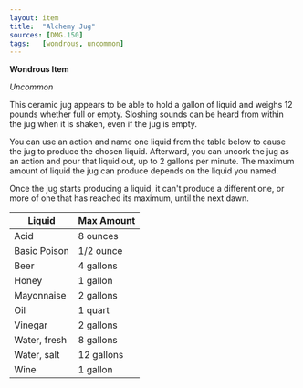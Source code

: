 ```yaml
---
layout: item
title:  "Alchemy Jug"
sources: [DMG.150]
tags:   [wondrous, uncommon]
---
```


**Wondrous Item**

*Uncommon*

This ceramic jug appears to be able to hold a gallon of liquid and weighs 12 pounds whether full or empty. Sloshing sounds can be heard from within the jug when it is shaken, even if the jug is empty.

You can use an action and name one liquid from the table below to cause the jug to produce the chosen liquid. Afterward, you can uncork the jug as an action and pour that liquid out, up to 2 gallons per minute. The maximum amount of liquid the jug can produce depends on the liquid you named.

Once the jug starts producing a liquid, it can't produce a different one, or more of one that has reached its maximum, until the next dawn.

Liquid          | Max Amount
--------------- | ----------
Acid            | 8 ounces
Basic Poison    | 1/2 ounce
Beer            | 4 gallons
Honey           | 1 gallon
Mayonnaise      | 2 gallons
Oil             | 1 quart
Vinegar         | 2 gallons
Water, fresh    | 8 gallons
Water, salt     | 12 gallons
Wine            | 1 gallon